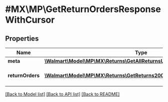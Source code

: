 # #MX\MP\GetReturnOrdersResponseWithCursor

## Properties

Name | Type | Description | Notes
------------ | ------------- | ------------- | -------------
**meta** | [**\Walmart\Model\MP\MX\Returns\GetAllReturnsUsingCursor200ResponseMeta**](GetAllReturnsUsingCursor200ResponseMeta.md) |  |
**returnOrders** | [**\Walmart\Model\MP\MX\Returns\GetReturns200ResponseReturnOrdersInner[]**](GetReturns200ResponseReturnOrdersInner.md) | List of returns for the seller. |


[[Back to Model list]](../) [[Back to API list]](../../Api/MX/MP) [[Back to README]](../../README.md)
